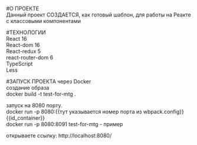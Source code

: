 #О ПРОЕКТЕ <br>
Данный проект СОЗДАЕТСЯ, как готовый шаблон, для работы на Реакте с классовыми компонентами

#ТЕХНОЛОГИИ <br>
React 16 <br>
React-dom 16 <br>
React-redux 5<br>
react-router-dom 6<br>
TypeScript <br>
Less <br>

#ЗАПУСК ПРОЕКТА через Docker <br>
создание образа <br>
docker build -t test-for-mtg . <br>

запуск на 8080 порту. <br>
docker run -p 8080:{{тут указывается номер порта из wbpack.config}} {{id_container}} <br>
docker run -p 8080:8091 test-for-mtg - пример

открываете ссылку:
http://localhost:8080/